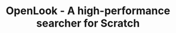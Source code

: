 <div align="center">
    <h1>
        OpenLook - A high-performance searcher for Scratch
    </h1>
</div>